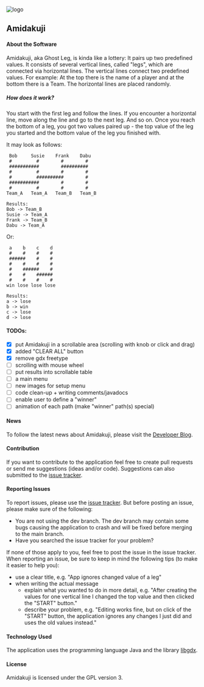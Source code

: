 ![logo](http://dhelixnet.de/update/amidakuji/amidakuji.png)
## Amidakuji

#### About the Software
Amidakuji, aka Ghost Leg, is kinda like a lottery: It pairs up two predefined values.
It consists of several vertical lines, called "legs", which are connected via horizontal lines. The vertical lines connect two predefined values. For example: At the top there is the name of a player and at the bottom there is a Team. The horizontal lines are placed randomly.

##### How does it work?
You start with the first leg and follow the lines. If you encounter a horizontal line, move along the line and go to the next leg. And so on. Once you reach the bottom of a leg, you got two values paired up - the top value of the leg you started and the bottom value of the leg you finished with.

It may look as follows:

```
 Bob     Susie    Frank    Dabu
 #         #        #        #
 ###########        ##########
 #         #        #        #
 #         ##########        #
 ###########        #        #
 #         #        #        #
Team_A   Team_A   Team_B   Team_B

Results:
Bob -> Team_B
Susie -> Team_A
Frank -> Team_B
Dabu -> Team_A
```
Or:
```
 a    b    c    d
 #    #    #    #
 ######    #    #
 #    #    #    #
 #    ######    #
 #    #    ######
 #    #    #    #
win lose lose lose

Results:
a -> lose
b -> win
c -> lose
d -> lose
```
#### TODOs:
- [x] put Amidakuji in a scrollable area (scrolling with knob or click and drag)
- [x] added "CLEAR ALL" button
- [x] remove gdx freetype
- [ ] scrolling with mouse wheel
- [ ] put results into scrollable table
- [ ] a main menu
- [ ] new images for setup menu
- [ ] code clean-up + writing comments/javadocs
- [ ] enable user to define a "winner"
- [ ] animation of each path (make "winner" path(s) special)

#### News
To follow the latest news about Amidakuji, please visit the [Developer Blog](http://dhelixnet.de/de/devblog).

#### Contribution
If you want to contribute to the application feel free to create pull requests or send me suggestions (ideas and/or code).
Suggestions can also submitted to the [issue tracker](https://github.com/Persona-GD/amidakuji/issues).

#### Reporting Issues
To report issues, please use the [issue tracker](https://github.com/Persona-GD/amidakuji/issues).
But before posting an issue, please make sure of the following:
* You are not using the dev branch. The dev branch may contain some bugs causing the application to crash and will be fixed before merging to the main branch.
* Have you searched the issue tracker for your problem?

If none of those apply to you, feel free to post the issue in the issue tracker.
When reporting an issue, be sure to keep in mind the following tips (to make it easier to help you):
* use a clear title, e.g. "App ignores changed value of a leg"
* when writing the actual message
  * explain what you wanted to do in more detail, e.g. "After creating the values for one vertical line I changed the top value and then clicked the "START" button."
  * describe your problem, e.g. "Editing works fine, but on click of the "START" button, the application ignores any changes I just did and uses the old values instead."

#### Technology Used
The application uses the programming language Java and the library [libgdx](http://libgdx.badlogicgames.com/).

#### License
Amidakuji is licensed under the GPL version 3.
